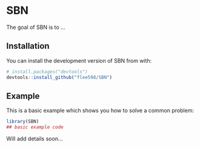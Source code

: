 
<!-- README.md is generated from README.Rmd. Please edit that file -->

# SBN

<!-- badges: start -->
<!-- badges: end -->

The goal of SBN is to …

## Installation

You can install the development version of SBN from with:

``` r
# install.packages("devtools")
devtools::install_github("flee598/SBN")
```

## Example

This is a basic example which shows you how to solve a common problem:

``` r
library(SBN)
## basic example code
```

Will add details soon…
